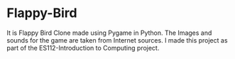 # Flappy-Bird
It is Flappy Bird Clone made using Pygame in Python. The Images and sounds for the game are taken from Internet sources.
I made this project as part of the ES112-Introduction to Computing project.